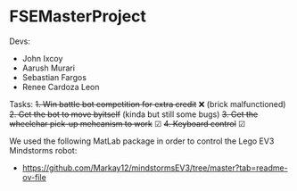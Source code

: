 # FSEMasterProject

Devs:
- John Ixcoy
- Aarush Murari
- Sebastian Fargos
- Renee Cardoza Leon

Tasks:
~~1. Win battle bot competition for extra credit~~ ❌ (brick malfunctioned)
~~2. Get the bot to move byitself~~ (kinda but still some bugs)
~~3. Get the wheelchar pick-up mehcanism to work~~ ☑
~~4. Keyboard control~~ ☑

We used the following MatLab package in order to control the Lego EV3 Mindstorms robot:
- https://github.com/Markay12/mindstormsEV3/tree/master?tab=readme-ov-file
